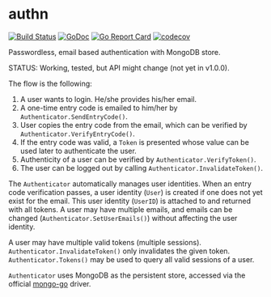 # authn

[![Build Status](https://travis-ci.org/icza/authn.svg?branch=master)](https://travis-ci.org/icza/authn)
[![GoDoc](https://godoc.org/github.com/icza/authn?status.svg)](https://godoc.org/github.com/icza/authn)
[![Go Report Card](https://goreportcard.com/badge/github.com/icza/authn)](https://goreportcard.com/report/github.com/icza/authn)
[![codecov](https://codecov.io/gh/icza/authn/branch/master/graph/badge.svg)](https://codecov.io/gh/icza/authn)

Passwordless, email based authentication with MongoDB store.

STATUS: Working, tested, but API might change (not yet in v1.0.0).

The flow is the following:

  1. A user wants to login. He/she provides his/her email.
  2. A one-time entry code is emailed to him/her by `Authenticator.SendEntryCode()`.
  3. User copies the entry code from the email, which can be verified by `Authenticator.VerifyEntryCode()`.
  4. If the entry code was valid, a `Token` is presented whose value can be used
     later to authenticate the user.
  5. Authenticity of a user can be verified by `Authenticator.VerifyToken()`.
  6. The user can be logged out by calling `Authenticator.InvalidateToken()`.

The `Authenticator` automatically manages user identities. When an entry code verification
passes, a user identity (`User`) is created if one does not yet exist for the email.
This user identity (`UserID`) is attached to and returned with all tokens.
A user may have multiple emails, and emails can be changed
(`Authenticator.SetUserEmails()`) without affecting the user identity.

A user may have multiple valid tokens (multiple sessions).
`Authenticator.InvalidateToken()` only invalidates the given token.
`Authenticator.Tokens()` may be used to query all valid sessions of a user.

`Authenticator` uses MongoDB as the persistent store, accessed via the official
[mongo-go](https://github.com/mongodb/mongo-go-driver) driver.
